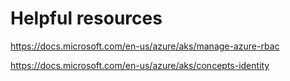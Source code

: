 # Helpful resources

https://docs.microsoft.com/en-us/azure/aks/manage-azure-rbac

https://docs.microsoft.com/en-us/azure/aks/concepts-identity
